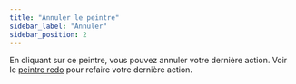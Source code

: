 ```yaml
---
title: "Annuler le peintre"
sidebar_label: "Annuler"
sidebar_position: 2
---
```


En cliquant sur ce peintre, vous pouvez annuler votre dernière action. Voir le [peintre redo](redo) pour refaire votre dernière action.
